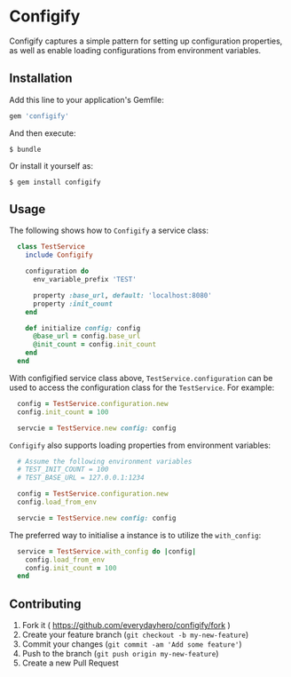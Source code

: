 # Configify

Configify captures a simple pattern for setting up configuration properties, as well as enable loading configurations from environment variables.

## Installation

Add this line to your application's Gemfile:

```ruby
gem 'configify'
```

And then execute:

    $ bundle

Or install it yourself as:

    $ gem install configify

## Usage

The following shows how to `Configify` a service class:

```ruby
  class TestService
    include Configify

    configuration do
      env_variable_prefix 'TEST'

      property :base_url, default: 'localhost:8080'
      property :init_count
    end

    def initialize config: config
      @base_url = config.base_url
      @init_count = config.init_count
    end
  end
```

With configified service class above, `TestService.configuration` can be used to access the configuration class for the `TestService`. For example:

```ruby
  config = TestService.configuration.new
  config.init_count = 100

  servcie = TestService.new config: config
```

`Configify` also supports loading properties from environment variables:

```ruby
  # Assume the following environment variables
  # TEST_INIT_COUNT = 100
  # TEST_BASE_URL = 127.0.0.1:1234

  config = TestService.configuration.new
  config.load_from_env

  servcie = TestService.new config: config
```

The preferred way to initialise a instance is to utilize the `with_config`:

```ruby
  service = TestService.with_config do |config|
    config.load_from_env
    config.init_count = 100
  end
```

## Contributing

1. Fork it ( https://github.com/everydayhero/configify/fork )
2. Create your feature branch (`git checkout -b my-new-feature`)
3. Commit your changes (`git commit -am 'Add some feature'`)
4. Push to the branch (`git push origin my-new-feature`)
5. Create a new Pull Request
